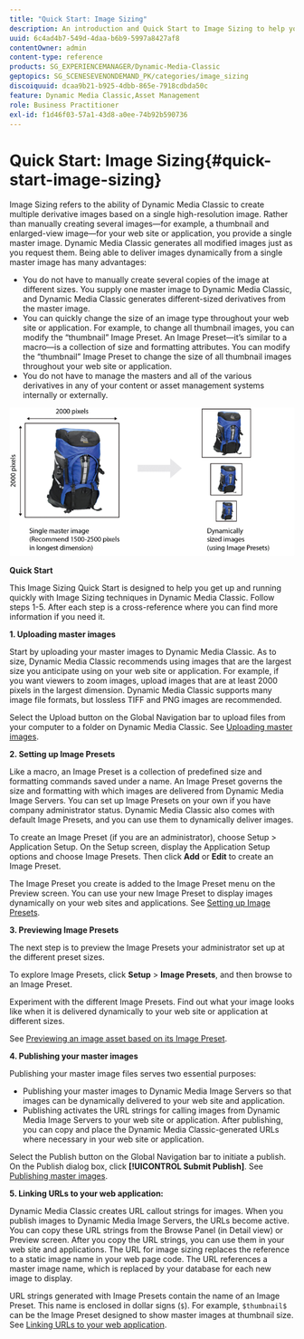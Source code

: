 ```yaml
---
title: "Quick Start: Image Sizing"
description: An introduction and Quick Start to Image Sizing to help you get up and running quickly with Image Sizing techniques.
uuid: 6c4ad4b7-549d-4daa-b6b9-5997a8427af8
contentOwner: admin
content-type: reference
products: SG_EXPERIENCEMANAGER/Dynamic-Media-Classic
geptopics: SG_SCENESEVENONDEMAND_PK/categories/image_sizing
discoiquuid: dcaa9b21-b925-4dbb-865e-7918cdbda50c
feature: Dynamic Media Classic,Asset Management
role: Business Practitioner
exl-id: f1d46f03-57a1-43d8-a0ee-74b92b590736
---
```

# Quick Start: Image Sizing{#quick-start-image-sizing}

Image Sizing refers to the ability of Dynamic Media Classic to create multiple derivative images based on a single high-resolution image. Rather than manually creating several images—for example, a thumbnail and enlarged-view image—for your web site or application, you provide a single master image. Dynamic Media Classic generates all modified images just as you request them. Being able to deliver images dynamically from a single master image has many advantages:

* You do not have to manually create several copies of the image at different sizes. You supply one master image to Dynamic Media Classic, and Dynamic Media Classic generates different-sized derivatives from the master image. 
* You can quickly change the size of an image type throughout your web site or application. For example, to change all thumbnail images, you can modify the “thumbnail” Image Preset. An Image Preset—it’s similar to a macro—is a collection of size and formatting attributes. You can modify the “thumbnail” Image Preset to change the size of all thumbnail images throughout your web site or application. 
* You do not have to manage the masters and all of the various derivatives in any of your content or asset management systems internally or externally.

![You can create multiple derivative images at different sized from the same high-resolution master file.](/help/assets/is_derivative_sizes_popup.png)

**Quick Start**

This Image Sizing Quick Start is designed to help you get up and running quickly with Image Sizing techniques in Dynamic Media Classic. Follow steps 1-5. After each step is a cross-reference where you can find more information if you need it.

**1. Uploading master images**

Start by uploading your master images to Dynamic Media Classic. As to size, Dynamic Media Classic recommends using images that are the largest size you anticipate using on your web site or application. For example, if you want viewers to zoom images, upload images that are at least 2000 pixels in the largest dimension. Dynamic Media Classic supports many image file formats, but lossless TIFF and PNG images are recommended.

Select the Upload button on the Global Navigation bar to upload files from your computer to a folder on Dynamic Media Classic. See [Uploading master images](uploading-master-images.md#uploading_master_images).

**2. Setting up Image Presets**

Like a macro, an Image Preset is a collection of predefined size and formatting commands saved under a name. An Image Preset governs the size and formatting with which images are delivered from Dynamic Media Image Servers. You can set up Image Presets on your own if you have company administrator status. Dynamic Media Classic also comes with default Image Presets, and you can use them to dynamically deliver images.

To create an Image Preset (if you are an administrator), choose Setup > Application Setup. On the Setup screen, display the Application Setup options and choose Image Presets. Then click **Add** or **Edit** to create an Image Preset.

The Image Preset you create is added to the Image Preset menu on the Preview screen. You can use your new Image Preset to display images dynamically on your web sites and applications. See [Setting up Image Presets](setting-image-presets.md#setting_up_image_presets).

**3. Previewing Image Presets**

The next step is to preview the Image Presets your administrator set up at the different preset sizes.

To explore Image Presets, click **Setup** > **Image Presets**, and then browse to an Image Preset.

Experiment with the different Image Presets. Find out what your image looks like when it is delivered dynamically to your web site or application at different sizes.

See [Previewing an image asset based on its Image Preset](previewing-asset.md#previewing_an_image_asset_based_on_its_image_preset).

**4. Publishing your master images**

Publishing your master image files serves two essential purposes:

* Publishing your master images to Dynamic Media Image Servers so that images can be dynamically delivered to your web site and application.
* Publishing activates the URL strings for calling images from Dynamic Media Image Servers to your web site or application. After publishing, you can copy and place the Dynamic Media Classic-generated URLs where necessary in your web site or application.

Select the Publish button on the Global Navigation bar to initiate a publish. On the Publish dialog box, click **[!UICONTROL Submit Publish]**. See [Publishing master images](publishing-master-images.md#publishing_master_images).

**5. Linking URLs to your web application:**

Dynamic Media Classic creates URL callout strings for images. When you publish images to Dynamic Media Image Servers, the URLs become active. You can copy these URL strings from the Browse Panel (in Detail view) or Preview screen. After you copy the URL strings, you can use them in your web site and applications. The URL for image sizing replaces the reference to a static image name in your web page code. The URL references a master image name, which is replaced by your database for each new image to display.

URL strings generated with Image Presets contain the name of an Image Preset. This name is enclosed in dollar signs (`$`). For example, `$thumbnail$` can be the Image Preset designed to show master images at thumbnail size. See [Linking URLs to your web application](linking-urls-web-application.md#linking_urls_to_your_web_application).
